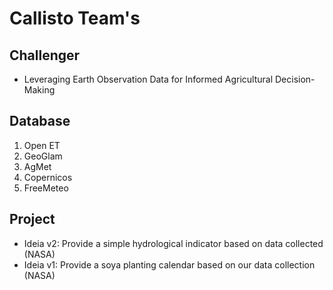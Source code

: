 # Callisto Team's

## Challenger

- Leveraging Earth Observation Data for Informed Agricultural Decision-Making

## Database

1. Open ET
2. GeoGlam
3. AgMet
4. Copernicos
5. FreeMeteo


## Project

- Ideia v2: Provide a simple hydrological indicator based on data collected (NASA)
- Ideia v1: Provide a soya planting calendar based on our data collection (NASA)
